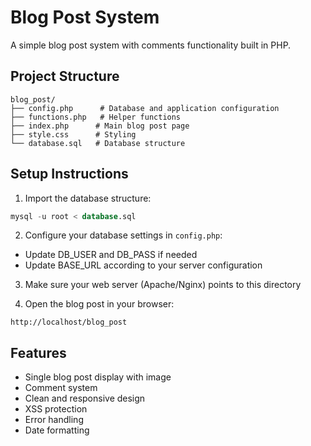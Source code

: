 # Blog Post System

A simple blog post system with comments functionality built in PHP.

## Project Structure
```
blog_post/
├── config.php      # Database and application configuration
├── functions.php   # Helper functions
├── index.php      # Main blog post page
├── style.css      # Styling
└── database.sql   # Database structure
```

## Setup Instructions

1. Import the database structure:
```sql
mysql -u root < database.sql
```

2. Configure your database settings in `config.php`:
- Update DB_USER and DB_PASS if needed
- Update BASE_URL according to your server configuration

3. Make sure your web server (Apache/Nginx) points to this directory

4. Open the blog post in your browser:
```
http://localhost/blog_post
```

## Features
- Single blog post display with image
- Comment system
- Clean and responsive design
- XSS protection
- Error handling
- Date formatting
